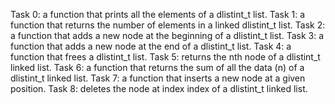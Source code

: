 Task 0: a function that prints all the elements of a dlistint_t list.
Task 1: a function that returns the number of elements in a linked dlistint_t list.
Task 2: a function that adds a new node at the beginning of a dlistint_t list.
Task 3: a function that adds a new node at the end of a dlistint_t list.
Task 4: a function that frees a dlistint_t list.
Task 5: returns the nth node of a dlistint_t linked list.
Task 6: a function that returns the sum of all the data (n) of a dlistint_t linked list.
Task 7: a function that inserts a new node at a given position.
Task 8: deletes the node at index index of a dlistint_t linked list.